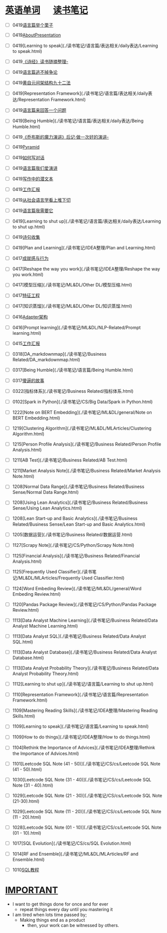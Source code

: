 # [英语单词](./egls/1/) &emsp;  [读书笔记](./%E8%AF%BB%E4%B9%A6%E7%AC%94%E8%AE%B0/) 




- [ ] 0419[语言篇举个栗子](./读书笔记/语言篇/表达相关/daily表达/语言篇举个栗子.html)
- [ ] 0419[AboutPresentation](./读书笔记/语言篇/表达相关/Pre相关/AboutPresentation.html)
- [ ] 0419[Learning to speak](./读书笔记/语言篇/表达相关/daily表达/Learning to speak.html)
- [ ] 0419[《诗经》读书随摘整理-](./读书笔记/艺术相关/文学相关/《诗经》读书随摘整理-.html)
- [ ] 0419[语言篇逃不掉争论](./读书笔记/语言篇/表达相关/daily表达/语言篇逃不掉争论.html)
- [ ] 0419[黄自元间架结构九十二法](./读书笔记/语言篇/表达相关/写作相关/黄自元间架结构九十二法.html)
- [ ] 0419[Representation Framework](./读书笔记/语言篇/表达相关/daily表达/Representation Framework.html)
- [ ] 0419[语言篇来回答一个问题](./读书笔记/语言篇/表达相关/daily表达/语言篇来回答一个问题.html)
- [ ] 0419[Being Humble](./读书笔记/语言篇/表达相关/daily表达/Being Humble.html)
- [ ] 0419[《乔布斯的魔力演讲》后记·做一次好的演讲-](./读书笔记/语言篇/表达相关/Pre相关/《乔布斯的魔力演讲》后记·做一次好的演讲-.html)
- [ ] 0419[Pyramid](./读书笔记/语言篇/表达相关/写作相关/Pyramid.html)
- [ ] 0419[如何写对话](./读书笔记/语言篇/表达相关/写作相关/如何写对话.html)
- [ ] 0419[语言篇我们爱演讲](./读书笔记/语言篇/表达相关/daily表达/语言篇我们爱演讲.html)
- [ ] 0419[写作中的潜文本](./读书笔记/语言篇/表达相关/写作相关/写作中的潜文本.html)
- [ ] 0419[工作汇报](./读书笔记/语言篇/表达相关/daily表达/工作汇报.html)
- [ ] 0419[从社会语言学看上堆下切](./读书笔记/语言篇/表达相关/daily表达/从社会语言学看上堆下切.html)
- [ ] 0419[语言篇我需要它](./读书笔记/语言篇/表达相关/daily表达/语言篇我需要它.html)
- [ ] 0419[Learning to shut up](./读书笔记/语言篇/表达相关/daily表达/Learning to shut up.html)
- [ ] 0419[诗句收集](./读书笔记/艺术相关/文学相关/诗句收集.html)
- [ ] 0419[Plan and Learning](./读书笔记/IDEA整理/Plan and Learning.html)
- [ ] 0417[成就感与行为](./读书笔记/心理学/认知心理学/成就感与行为.html)
- [ ] 0417[Reshape the way you work](./读书笔记/IDEA整理/Reshape the way you work.html)
- [ ] 0417[模型压缩](./读书笔记/ML&DL/Other DL/模型压缩.html) 
- [ ] 0417[特征工程](./读书笔记/ML&DL/ML-Related/特征工程.html)
- [ ] 0417[知识蒸馏](./读书笔记/ML&DL/Other DL/知识蒸馏.html) 
- [ ] 0416[Adapter架构](./读书笔记/ML&DL/NLP-Related/Adapter架构.html)
- [ ] 0416[Prompt learning](./读书笔记/ML&DL/NLP-Related/Prompt learning.html) 
- [ ] 0415[工作汇报](./读书笔记/语言篇/工作汇报.html)
- [ ] 0318[DA_markdownmap](./读书笔记/Business Related/DA_markdownmap.html)
- [ ] 0317[Being Humble](./读书笔记/语言篇/Being Humble.html)
- [ ] 0317[傻逼的故事](./读书笔记/IDEA整理/傻逼的故事.html)
- [ ] 0322[指标体系](./读书笔记/Business Related/指标体系.html) 
- [ ] 0102[Spark in Python](./读书笔记/CS/Big Data/Spark in Python.html)
- [ ] 1222[Note on BERT Embedding](./读书笔记/ML&DL/general/Note on BERT Embedding.html)
- [ ] 1219[Clustering Algorithm](./读书笔记/ML&DL/MLArticles/Clustering Algorithm.html) 
- [ ] 1215[Person Profile Analysis](./读书笔记/Business Related/Person Profile Analysis.html)
- [ ] 1211[AB Test](./读书笔记/Business Related/AB Test.html)
- [ ] 1211[Market Analysis Note](./读书笔记/Business Related/Market Analysis Note.html)
- [ ] 1208[Normal Data Range](./读书笔记/Business Related/Business Sense/Normal Data Range.html)
- [ ] 1208[Using Lean Analytics](./读书笔记/Business Related/Business Sense/Using Lean Analytics.html)
- [ ] 1208[Lean Start-up and Basic Analytics](./读书笔记/Business Related/Business Sense/Lean Start-up and Basic Analytics.html)
- [ ] 1205[数据运营](./读书笔记/Business Related/数据运营.html) 
- [ ] 1127[Scrapy Note](./读书笔记/CS/Python/Scrapy Note.html)
- [ ] 1125[Financial Analysis](./读书笔记/Business Related/Financial Analysis.html)
- [ ] 1125[Frequently Used Classifier](./读书笔记/ML&DL/MLArticles/Frequently Used Classifier.html)
- [ ] 1124[Word Embeding Review](./读书笔记/ML&DL/general/Word Embeding Review.html) 
- [ ] 1120[Pandas Package Review](./读书笔记/CS/Python/Pandas Package Review.html)
- [ ] 1113[Data Analyst Machine Learning](./读书笔记/Business Related/Data Analyst Machine Learning.html)
- [ ] 1113[Data Analyst SQL](./读书笔记/Business Related/Data Analyst SQL.html)
- [ ] 1113[Data Analyst Database](./读书笔记/Business Related/Data Analyst Database.html)
- [ ] 1113[Data Analyst Probability Theory](./读书笔记/Business Related/Data Analyst Probability Theory.html)
- [ ] 1112[Learning to shut up](./读书笔记/语言篇/Learning to shut up.html) 
- [ ] 1110[Representation Framework](./读书笔记/语言篇/Representation Framework.html)
- [ ] 1109[Mastering Reading Skills](./读书笔记/IDEA整理/Mastering Reading Skills.html)
- [ ] 1109[Learning to speak](./读书笔记/语言篇/Learning to speak.html)
- [ ] 1109[How to do things](./读书笔记/IDEA整理/How to do things.html)
- [ ] 1104[Rethink the Importance of Advices](./读书笔记/IDEA整理/Rethink the Importance of Advices.html)
- [ ] 1101[Leetcode SQL Note (41 - 50)](./读书笔记/CS/cs/Leetcode SQL Note (41 - 50).html)
- [ ] 1030[Leetcode SQL Note (31 - 40)](./读书笔记/CS/cs/Leetcode SQL Note (31 - 40).html)
- [ ] 1029[Leetcode SQL Note (21 - 30)](./读书笔记/CS/cs/Leetcode SQL Note (21-30).html)
- [ ] 1029[Leetcode SQL Note (11 - 20)](./读书笔记/CS/cs/Leetcode SQL Note (11 - 20).html)
- [ ] 1028[Leetcode SQL Note (01 - 10)](./读书笔记/CS/cs/Leetcode SQL Note (01 - 10).html)
- [ ] 1017[SQL Evolution](./读书笔记/CS/cs/SQL Evolution.html) 
- [ ] 1014[RF and Ensemble](./读书笔记/ML&DL/MLArticles/RF and Ensemble.html)
- [ ] 1010[SQL教程](./读书笔记/CS/cs/SQL教程.html) 







# [IMPORTANT](https://www.zhihu.com/collection/70812410) 

- I want to get things done for once and for ever
  - repeat things every day until you mastering it
- I am tired when lots time passed by;
  - Making things end as a product
    - then, your work can be witnessed by others.
